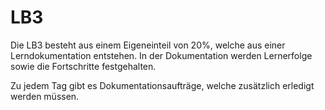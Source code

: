 # LB3
Die LB3 besteht aus einem Eigeneinteil von 20%, welche aus einer Lerndokumentation entstehen.
In der Dokumentation werden Lernerfolge sowie die Fortschritte festgehalten.

Zu jedem Tag gibt es Dokumentationsaufträge, welche zusätzlich erledigt werden müssen.